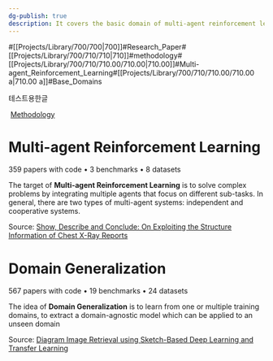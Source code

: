 ```yaml
---
dg-publish: true
description: It covers the basic domain of multi-agent reinforcement learning tasks.
---
```

#[[Projects/Library/700/700\|700]]#Research_Paper#[[Projects/Library/700/710/710\|710]]#methodology#[[Projects/Library/700/710/710.00/710.00\|710.00]]#Multi-agent_Reinforcement_Learning#[[Projects/Library/700/710/710.00/710.00 a\|710.00 a]]#Base_Domains

  
테스트용한글

 [Methodology](https://paperswithcode.com/area/methodology)
# Multi-agent Reinforcement Learning
359 papers with code • 3 benchmarks • 8 datasets

The target of **Multi-agent Reinforcement Learning** is to solve complex problems by integrating multiple agents that focus on different sub-tasks. In general, there are two types of multi-agent systems: independent and cooperative systems.

Source: [Show, Describe and Conclude: On Exploiting the Structure Information of Chest X-Ray Reports](https://arxiv.org/abs/2004.12274)

# Domain Generalization

567 papers with code • 19 benchmarks • 24 datasets

The idea of **Domain Generalization** is to learn from one or multiple training domains, to extract a domain-agnostic model which can be applied to an unseen domain

Source: [Diagram Image Retrieval using Sketch-Based Deep Learning and Transfer Learning](https://arxiv.org/abs/2004.10780)
